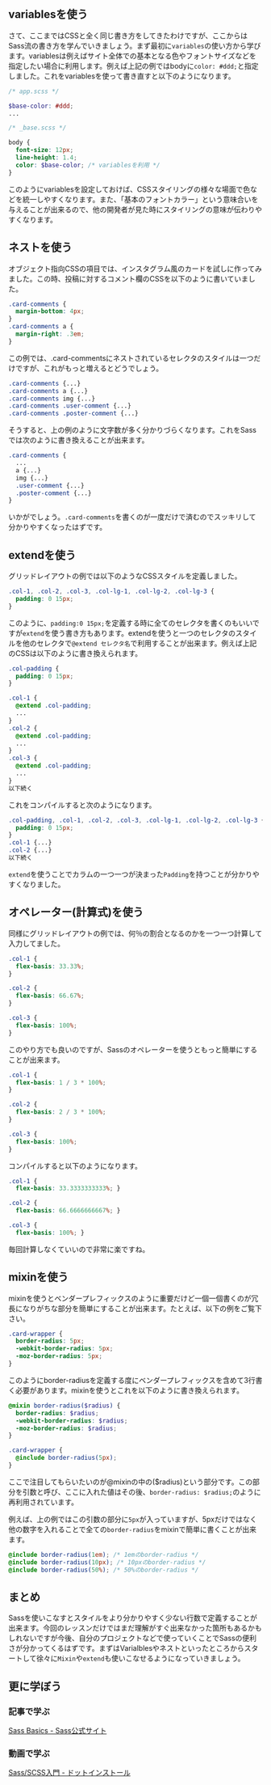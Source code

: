 ## variablesを使う

さて、ここまではCSSと全く同じ書き方をしてきたわけですが、ここからはSass流の書き方を学んでいきましょう。まず最初に`variables`の使い方から学びます。variablesは例えばサイト全体での基本となる色やフォントサイズなどを指定したい場合に利用します。例えば上記の例ではbodyに`color: #ddd;`と指定しました。これをvariablesを使って書き直すと以下のようになります。

```scss
/* app.scss */

$base-color: #ddd;
...
```

```scss
/* _base.scss */

body {
  font-size: 12px;
  line-height: 1.4;
  color: $base-color; /* variablesを利用 */
}
```

このようにvariablesを設定しておけば、CSSスタイリングの様々な場面で色などを統一しやすくなります。また、「基本のフォントカラー」という意味合いを与えることが出来るので、他の開発者が見た時にスタイリングの意味が伝わりやすくなります。

## ネストを使う

オブジェクト指向CSSの項目では、インスタグラム風のカードを試しに作ってみました。この時、投稿に対するコメント欄のCSSを以下のように書いていました。

```css
.card-comments {
  margin-bottom: 4px;
}
.card-comments a {
  margin-right: .3em;
}
```

この例では、.card-commentsにネストされているセレクタのスタイルは一つだけですが、これがもっと増えるとどうでしょう。

```css
.card-comments {...}
.card-comments a {...}
.card-comments img {...}
.card-comments .user-comment {...}
.card-comments .poster-comment {...}
```

そうすると、上の例のように文字数が多く分かりづらくなります。これをSassでは次のように書き換えることが出来ます。

```SCSS
.card-comments {
  ...
  a {...}
  img {...}
  .user-comment {...}
  .poster-comment {...}
}
```

いかがでしょう。`.card-comments`を書くのが一度だけで済むのでスッキリして分かりやすくなったはずです。

## extendを使う

グリッドレイアウトの例では以下のようなCSSスタイルを定義しました。

```css
.col-1, .col-2, .col-3, .col-lg-1, .col-lg-2, .col-lg-3 {
  padding: 0 15px;
}
```

このように、`padding:0 15px;`を定義する時に全てのセレクタを書くのもいいですが`extend`を使う書き方もあります。extendを使うと一つのセレクタのスタイルを他のセレクタで`@extend セレクタ名`で利用することが出来ます。例えば上記のCSSは以下のように書き換えられます。

```SCSS
.col-padding {
  padding: 0 15px;
}

.col-1 {
  @extend .col-padding;
  ...
}
.col-2 {
  @extend .col-padding;
  ...
}
.col-3 {
  @extend .col-padding;
  ...
}
以下続く
```

これをコンパイルすると次のようになります。

```SCSS
.col-padding, .col-1, .col-2, .col-3, .col-lg-1, .col-lg-2, .col-lg-3 {
  padding: 0 15px;
}
.col-1 {...}
.col-2 {...}
以下続く
```

`extend`を使うことでカラムの一つ一つが決まった`Padding`を持つことが分かりやすくなりました。


## オペレーター(計算式)を使う

同様にグリッドレイアウトの例では、何％の割合となるのかを一つ一つ計算して入力してました。

```css
.col-1 {
  flex-basis: 33.33%;
}

.col-2 {
  flex-basis: 66.67%;
}

.col-3 {
  flex-basis: 100%;
}
```

このやり方でも良いのですが、Sassのオペレーターを使うともっと簡単にすることが出来ます。

```SCSS
.col-1 {
  flex-basis: 1 / 3 * 100%;
}

.col-2 {
  flex-basis: 2 / 3 * 100%;
}

.col-3 {
  flex-basis: 100%;
}
```

コンパイルすると以下のようになります。

```css
.col-1 {
  flex-basis: 33.3333333333%; }

.col-2 {
  flex-basis: 66.6666666667%; }

.col-3 {
  flex-basis: 100%; }
```

毎回計算しなくていいので非常に楽ですね。

## mixinを使う

mixinを使うとベンダープレフィックスのように重要だけど一個一個書くのが冗長になりがちな部分を簡単にすることが出来ます。たとえば、以下の例をご覧下さい。

```css
.card-wrapper {
  border-radius: 5px;
  -webkit-border-radius: 5px;
  -moz-border-radius: 5px;
}
```

このようにborder-radiusを定義する度にベンダープレフィックスを含めて3行書く必要があります。mixinを使うとこれを以下のように書き換えられます。

```scss
@mixin border-radius($radius) {
  border-radius: $radius;
  -webkit-border-radius: $radius;
  -moz-border-radius: $radius;
}

.card-wrapper {
  @include border-radius(5px);
}
```

ここで注目してもらいたいのが@mixinの中の($radius)という部分です。この部分を引数と呼び、ここに入れた値はその後、`border-radius: $radius;`のように再利用されています。

例えば、上の例ではこの引数の部分に`5px`が入っていますが、5pxだけではなく他の数字を入れることで全ての`border-radius`をmixinで簡単に書くことが出来ます。

```scss
@include border-radius(1em); /* 1emのborder-radius */
@include border-radius(10px); /* 10pxのborder-radius */
@include border-radius(50%); /* 50%のborder-radius */
```

## まとめ

Sassを使いこなすとスタイルをより分かりやすく少ない行数で定義することが出来ます。今回のレッスンだけではまだ理解がすぐ出来なかった箇所もあるかもしれないですが今後、自分のプロジェクトなどで使っていくことでSassの便利さが分かってくるはずです。まずはVarialblesやネストといったところからスタートして徐々に`Mixin`や`extend`も使いこなせるようになっていきましょう。

## 更に学ぼう

### 記事で学ぶ

[Sass Basics - Sass公式サイト](http://sass-lang.com/guide)

### 動画で学ぶ

[Sass/SCSS入門 - ドットインストール](https://dotinstall.com/lessons/basic_sass)